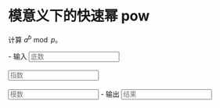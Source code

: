 # 模意义下的快速幂 pow

计算 $a^b \bmod p$。

<div class="grid cards" id="calc" markdown>
- 输入
    <input class="md-input md-input--stretch" id="input-a" type="number" placeholder="底数">
    <br><br>
    <input class="md-input md-input--stretch" id="input-b" type="number" placeholder="指数">
    <br><br>
    <input class="md-input md-input--stretch" id="input-p" type="number" placeholder="模数">
- 输出
    <input class="md-input md-input--stretch" id="output" placeholder="结果" readonly>
</div>

<script>
window.onload = function() {
    register_calc($("#calc"), function(params) {
        a = BigInt(params.a.val()), b = BigInt(params.b.val()), p = BigInt(params.p.val());
        if(a < 0 || b < 0 || p <= 0) return "参数错误";
        if(b > 1e18 || p > 1e18) return "超出计算范围";
        if(a > p) return "底数不能大于模数";
        return String(pow(a, b, p));
    }, {a: $("#input-a"), b: $("#input-b"), p: $("#input-p")}, $("#output"));
}
</script>
